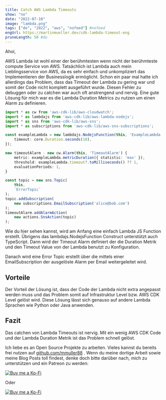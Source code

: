 ```yaml
---
title: Catch AWS Lambda Timeouts 
show: "no"
date: "2022-07-10"
image: "lambda.png"
tags: ["de", "2022", "aws", "nofeed"] #nofeed
engUrl: https://martinmueller.dev/cdk-lambda-timeout-eng
pruneLength: 50 #du
---
```


Ahoi,

AWS Lambda ist wohl einer der berühmtesten wenn nicht der berühmteste compute Service von AWS. Tatsächlich ist Lambda auch mein Lieblingsservice von AWS, da es sehr einfach und unkompliziert das Implementieren der Businesslogik ermöglicht. Schon ein paar mal hatte ich allerdings das Problem, dass das Timeout der Lambda zu gering war und somit der Code nicht komplett ausgeführt wurde. Diesen Fehler zu debuggen oder zu catchen war auch oft anstrengend und nervig. Eine gute Lösung für mich war es die Lambda Duration Metrics zu nutzen um einen Alarm zu definieren.

```ts
import * as cw from 'aws-cdk-lib/aws-cloudwatch';
import * as lambdajs from 'aws-cdk-lib/aws-lambda-nodejs';
import * as sns from 'aws-cdk-lib/aws-sns';
import * as subscriptions from 'aws-cdk-lib/aws-sns-subscriptions';

const exampleLambda = new lambdajs.NodejsFunction(this, 'ExampleLambda', {
    timeout: core.Duration.seconds(10),
});

new timeoutAlarm - new cw.Alarm(this, 'TimeoutAlarm') {
    metric: exampleLambda.metricDuration({ statistic: 'max' }),
    threshold: exampleLambda.timeout?.toMilliseconds() ?? 1,
    evaluationPeriods: 1,
}

const topic = new sns.Topic(
    this,
    `ErrorTopic`
);
topic.addSubscription(
    new subscriptions.EmailSubscription('alice@bob.com')
);
timeoutAlarm.addAlarmAction(
    new actions.SnsAction(topic)
);
```

Wie du hier sehen kannst, wird am Anfang eine einfach Lambda JS Function erstellt. Übrigens das lambdajs.NodejsFunction Construct unterstützt auch TypeScript. Dann wird der Timeout Alarm definiert der die Duration Metrik und den Timeout Value von der Lambda benutzt zu Konfiguration.

Danach wird eine Error Topic erstellt über die mittels einer EmailSubscription der ausgelöste Alarm per Email weitergeleitet wird.

## Vorteile

Der Vorteil der Lösung ist, dass der Code der Lambda nicht extra angepasst werden muss und das Problem somit auf Infrastruktur Level bzw. AWS CDK Level gelöst wird. Diese Lösung lässt sich genauso auf andere Lambda Sprachen wie Python oder Java anwenden.

## Fazit

Das catchen von Lambda Timeouts ist nervig. Mit ein wenig AWS CDK Code und der Lambda Duration Metrik ist das Problem schnell gelöst.

Ich liebe es an Open Source Projekte zu arbeiten. Vieles kannst du bereits frei nutzen auf [github.com/mmuller88](https://github.com/mmuller88) . Wenn du meine dortige Arbeit sowie meine Blog Posts toll findest, denke doch bitte darüber nach, mich zu unterstützen und ein Patreon zu werden:

[![Buy me a Ko-Fi](https://storage.ko-fi.com/cdn/useruploads/png_d554a01f-60f0-4969-94d1-7b69f3e28c2fcover.jpg?v=69a332f2-b808-4369-8ba3-dae0d1100dd4)](https://ko-fi.com/T6T1BR59W)

Oder

[![Buy me a Ko-Fi](https://theastrologypodcast.com/wp-content/uploads/2015/06/become-my-patron-05.jpg)](https://www.patreon.com/bePatron?u=29010217)
